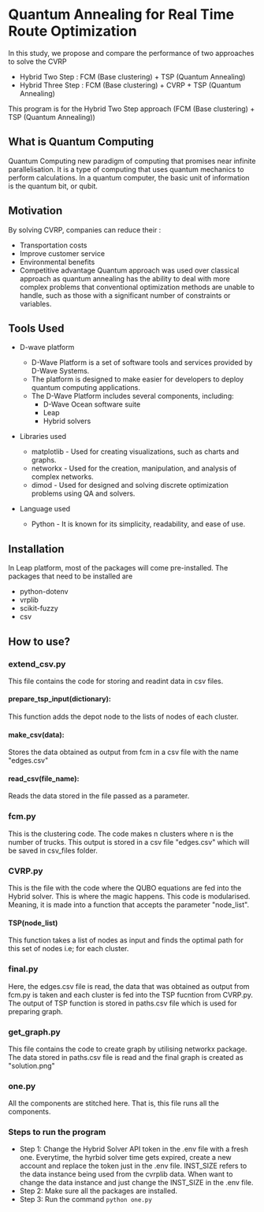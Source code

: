 # Quantum Annealing for Real Time Route Optimization
In this study, we propose and compare the performance of two approaches to solve the CVRP
* Hybrid Two Step : FCM (Base clustering) + TSP (Quantum Annealing)
* Hybrid Three Step : FCM (Base clustering) + CVRP + TSP (Quantum Annealing)

This program is for the Hybrid Two Step approach (FCM (Base clustering) + TSP (Quantum Annealing))

## What is Quantum Computing
Quantum Computing new paradigm of computing that promises near infinite parallelisation. It is a type of computing that uses quantum mechanics to perform calculations. In a quantum computer, the basic unit of information is the quantum bit, or qubit. 

## Motivation
By solving CVRP, companies can reduce their :
* Transportation costs
* Improve customer service
* Environmental benefits
* Competitive advantage
Quantum approach was used over classical approach as quantum annealing has the ability to deal with more complex problems that conventional optimization methods are unable to handle, such as those with a significant number of constraints or variables.

## Tools Used
* D-wave platform
  * D-Wave Platform is a set of software tools and services provided by D-Wave Systems.
  * The platform is designed to make easier for developers to deploy quantum computing applications.
  * The D-Wave Platform includes several components, including:
    * D-Wave Ocean software suite
    * Leap
    * Hybrid solvers

* Libraries used
  * matplotlib - Used for creating visualizations, such as charts and graphs.
  * networkx - Used for the creation, manipulation, and analysis of complex networks.
  * dimod - Used for designed and solving discrete optimization problems using QA and solvers. ​

* Language used
  * Python - It is known for its simplicity, readability, and ease of use.​

## Installation
In Leap platform, most of the packages will come pre-installed.
The packages that need to be installed are
* python-dotenv
* vrplib
* scikit-fuzzy
* csv

## How to use?
### extend_csv.py 
This file contains the code for storing and readint data in csv files.
#### prepare_tsp_input(dictionary):
This function adds the depot node to the lists of nodes of each cluster.
#### make_csv(data):
Stores the data obtained as output from fcm in a csv file with the name "edges.csv"
#### read_csv(file_name):
Reads the data stored in the file passed as a parameter.

### fcm.py 
This is the clustering code. The code makes n clusters where n is the number of trucks. This output is stored in a csv file "edges.csv" which will be saved in csv_files folder. 

### CVRP.py
This is the file with the code where the QUBO equations are fed into the Hybrid solver. This is where the magic happens. This code is modularised. Meaning, it is made into a function that accepts the parameter "node_list".
#### TSP(node_list)
This function takes a list of nodes as input and finds the optimal path for this set of nodes i.e; for each cluster.

### final.py
Here, the edges.csv file is read, the data that was obtained as output from fcm.py is taken and each cluster is fed into the TSP fucntion from CVRP.py. The output of TSP function is stored in paths.csv file which is used for preparing graph.

### get_graph.py
This file contains the code to create graph by utilising networkx package. The data stored in paths.csv file is read and the final graph is created as "solution.png"

### one.py
All the components are stitched here. That is, this file runs all the components.

### Steps to run the program
* Step 1: Change the Hybrid Solver API token in the .env file with a fresh one. Everytime, the hyrbid solver time gets expired, create a new account and replace the token just in the .env file. INST_SIZE refers to the data instance being used from the cvrplib data. When want to change the data instance and just change the INST_SIZE in the .env file. 
* Step 2: Make sure all the packages are installed. 
* Step 3: Run the command `python one.py`

